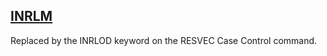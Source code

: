 ## [INRLM](https://help.hexagonmi.com/bundle/MSC_Nastran_2022.4/page/Nastran_Combined_Book/qrg/parameters/TOC.INRLM.xhtml)

Replaced by the INRLOD keyword on the RESVEC Case Control command.

